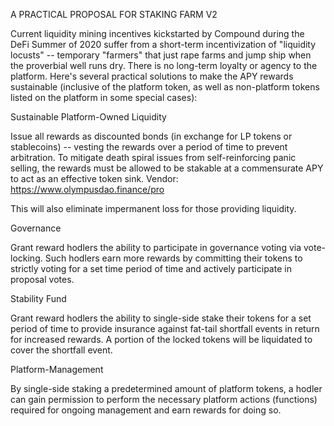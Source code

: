 A PRACTICAL PROPOSAL FOR STAKING FARM V2

Current liquidity mining incentives kickstarted by Compound during the DeFi Summer of 2020 suffer from a short-term incentivization of "liquidity locusts" -- temporary "farmers" that just rape farms and jump ship when the proverbial well runs dry.  There is no long-term loyalty or agency to the platform.  Here's several practical solutions to make the APY rewards sustainable (inclusive of the platform token, as well as non-platform tokens listed on the platform in some special cases):


Sustainable Platform-Owned Liquidity

Issue all rewards as discounted bonds (in exchange for LP tokens or stablecoins) -- vesting the rewards over a period of time to prevent arbitration.  To mitigate death spiral issues from self-reinforcing panic selling, the rewards must be allowed to be stakable at a commensurate APY to act as an effective token sink.  Vendor: https://www.olympusdao.finance/pro

This will also eliminate impermanent loss for those providing liquidity.

Governance

Grant reward hodlers the ability to participate in governance voting via vote-locking.  Such hodlers earn more rewards by committing their tokens to strictly voting for a set time period of time and actively participate in proposal votes.


Stability Fund

Grant reward hodlers the ability to single-side stake their tokens for a set period of time to provide insurance against fat-tail shortfall events in return for increased rewards.  A portion of the locked tokens will be liquidated to cover the shortfall event.

Platform-Management

By single-side staking a predetermined amount of platform tokens, a hodler can gain permission to perform the necessary platform actions (functions) required for ongoing management and earn rewards for doing so.
